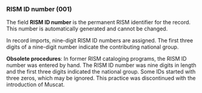 ### RISM ID number (001)

The field **RISM ID number** is the permanent RISM identifier for the record. This number is automatically generated and cannot be changed.

In record imports, nine-digit RISM ID numbers are assigned. The first three digits of a nine-digit number indicate the contributing national group.

**Obsolete procedures**: In former RISM cataloging programs, the RISM ID number was entered by hand. The RISM ID number was nine digits in length and the first three digits indicated the national group. Some IDs started with three zeros, which may be ignored. This practice was discontinued with the introduction of Muscat.  
